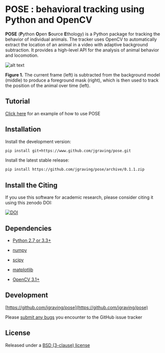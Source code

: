 **POSE** : behavioral tracking using Python and OpenCV
=======================================

**POSE** (**P**ython **O**pen **S**ource **E**thology) is a Python package for tracking the behavior of individual animals. 
The tracker uses OpenCV to automatically extract the location of an animal in a video with adaptive background subtraction. 
It provides a high-level API for the analysis of animal behavior and locomotion.

![alt text][screenshot]

[screenshot]: https://github.com/jgraving/pose/blob/master/images/screenshot.png

**Figure 1.** The current frame (left) is subtracted from the background model (middle) to produce a foreground mask (right), which is then used to track the position of the animal over time (left). 

Tutorial
------------

[Click here](https://github.com/jgraving/pose/blob/master/example/pose_tracker_example.ipynb) for an example of how to use POSE 

Installation
------------
Install the development version:
```bash
pip install git+https://www.github.com/jgraving/pose.git
```

Install the latest stable release:
```bash
pip install https://github.com/jgraving/pose/archive/0.1.1.zip
```
Install the 
Citing
----------
If you use this software for academic research, please consider citing it using this zenodo DOI: 

[![DOI](https://zenodo.org/badge/24020/jgraving/pose.svg)](https://zenodo.org/badge/latestdoi/24020/jgraving/pose)


Dependencies
------------

- [Python 2.7 or 3.3+](http://www.python.org)

- [numpy](http://www.numpy.org/)

- [scipy](http://www.scipy.org/)

- [matplotlib](http://matplotlib.org/)

- [OpenCV 3.1+](http://opencv.org/)

Development
-------------
[https://github.com/jgraving/pose](https://github.com/jgraving/pose)

Please [submit any bugs](https://github.com/jgraving/pose/issues/new) you encounter to the GitHub issue tracker

License
------------

Released under a [BSD (3-clause) license](https://github.com/jgraving/pose/blob/master/LICENSE)
